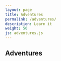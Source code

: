 ```yaml
---
layout: page
title: Adventures
permalink: /adventures/
description: Learn it
weight: 50
js: adventures.js
---
```


## Adventures
